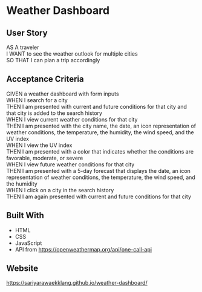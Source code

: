 # Weather Dashboard

## User Story
AS A traveler
</br>
I WANT to see the weather outlook for multiple cities
</br>
SO THAT I can plan a trip accordingly

## Acceptance Criteria
GIVEN a weather dashboard with form inputs
</br>
WHEN I search for a city
</br>
THEN I am presented with current and future conditions for that city and that city is added to the search history
</br>
WHEN I view current weather conditions for that city
</br>
THEN I am presented with the city name, the date, an icon representation of weather conditions, the temperature, the humidity, the wind speed, and the UV index
</br>
WHEN I view the UV index
</br>
THEN I am presented with a color that indicates whether the conditions are favorable, moderate, or severe
</br>
WHEN I view future weather conditions for that city
</br>
THEN I am presented with a 5-day forecast that displays the date, an icon representation of weather conditions, the temperature, the wind speed, and the humidity
</br>
WHEN I click on a city in the search history
</br>
THEN I am again presented with current and future conditions for that city

## Built With
* HTML
* CSS
* JavaScript
* API from https://openweathermap.org/api/one-call-api

## Website
https://sariyarawaekklang.github.io/weather-dashboard/
